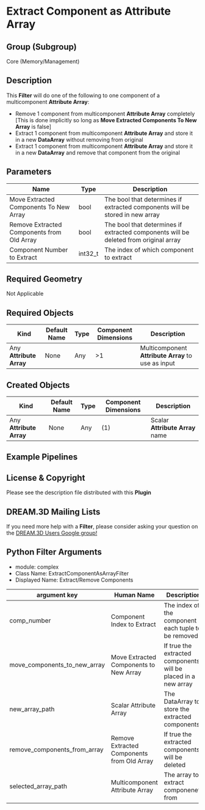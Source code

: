 # Extract Component as Attribute Array


## Group (Subgroup) ##

Core (Memory/Management)

## Description ##

This **Filter** will do one of the following to one component of a multicomponent **Attribute Array**:
- Remove 1 component from multicomponent **Attribute Array** completely [This is done implicitly so long as **Move Extracted Components To New Array** is false]
- Extract 1 component from multicomponent **Attribute Array** and store it in a new **DataArray** without removing from original
- Extract 1 component from multicomponent **Attribute Array** and store it in a new **DataArray** and remove that component from the original

## Parameters ##

| Name | Type | Description |
|------|------| ----------- |
| Move Extracted Components To New Array | bool | The bool that determines if extracted components will be stored in new array |
| Remove Extracted Components from Old Array | bool | The bool that determines if extracted components will be deleted from original array |
| Component Number to Extract | int32_t | The index of which component to extract |


## Required Geometry ##

Not Applicable

## Required Objects ##

| Kind | Default Name | Type | Component Dimensions | Description |
|------|--------------|------|----------------------|-------------|
| Any **Attribute Array** | None | Any | >1 | Multicomponent **Attribute Array** to use as input |


## Created Objects ##

| Kind | Default Name | Type | Component Dimensions | Description |
|------|--------------|------|----------------------|-------------|
| Any **Attribute Array** | None | Any | (1) | Scalar **Attribute Array** name |

## Example Pipelines ##



## License & Copyright ##

Please see the description file distributed with this **Plugin**

## DREAM.3D Mailing Lists ##

If you need more help with a **Filter**, please consider asking your question on the [DREAM.3D Users Google group!](https://groups.google.com/forum/?hl=en#!forum/dream3d-users)




## Python Filter Arguments

+ module: complex
+ Class Name: ExtractComponentAsArrayFilter
+ Displayed Name: Extract/Remove Components

| argument key | Human Name | Description | Parameter Type |
|--------------|------------|-------------|----------------|
| comp_number | Component Index to Extract | The index of the component in each tuple to be removed | complex.Int32Parameter |
| move_components_to_new_array | Move Extracted Components to New Array | If true the extracted components will be placed in a new array | complex.BoolParameter |
| new_array_path | Scalar Attribute Array | The DataArray to store the extracted components | complex.DataObjectNameParameter |
| remove_components_from_array | Remove Extracted Components from Old Array | If true the extracted components will be deleted | complex.BoolParameter |
| selected_array_path | Multicomponent Attribute Array | The array to extract componenets from | complex.ArraySelectionParameter |

